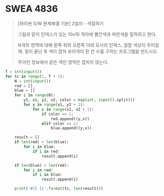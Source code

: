# SWEA 4836

> [파이썬 S/W 문제해결 기본] 2일차 - 색칠하기
>
> 
> 그림과 같이 인덱스가 있는 10x10 격자에 빨간색과 파란색을 칠하려고 한다.
>
> N개의 영역에 대해 왼쪽 위와 오른쪽 아래 모서리 인덱스, 칠할 색상이 주어질 때, 칠이 끝난 후 색이 겹쳐 보라색이 된 칸 수를 구하는 프로그램을 만드시오.
>
> 주어진 정보에서 같은 색인 영역은 겹치지 않는다.
>  

```python
T = int(input())
for tc in range(1, T + 1):
    N = int(input())
    red = []
    blue = []
    for i in range(N):
        y1, x1, y2, x2, color = map(int, input().split())
        for y in range(y1, y2 + 1):
            for x in range(x1, x2 + 1):
                if color == 1:
                    red.append((y,x))
                elif color == 2:
                    blue.append((y,x))

    result = []
    if len(red) > len(blue):
        for i in blue:
            if i in red:
                result.append(i)

    if len(blue) > len(red):
        for i in red:
            if i in blue:
                result.append(i)

    print('#{} {}'.format(tc, len(result)))
```


